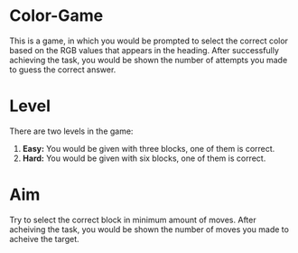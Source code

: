 # Color-Game
This is a game, in which you would be prompted to select the correct color based on the RGB values that appears in the heading. After successfully achieving the task, you would be shown the number of attempts you made to guess the correct answer.</br>
# <b>Level</b></br>
There are two levels in the game:
  1. <b>Easy:</b> You would be given with three blocks, one of them is correct.</br>
  2. <b>Hard:</b> You would be given with six blocks, one of them is correct.</br>
# Aim
Try to select the correct block in minimum amount of moves. After acheiving the task, you would be shown the number of moves you made to acheive the target.
